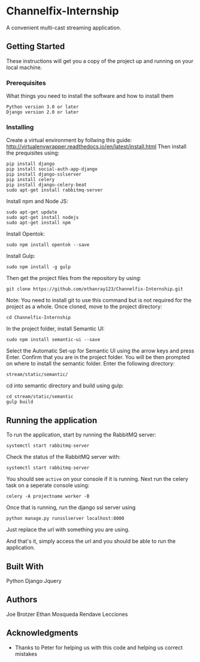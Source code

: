 # Channelfix-Internship

A convenient multi-cast streaming application.

## Getting Started

These instructions will get you a copy of the project up and running on your local machine.

### Prerequisites

What things you need to install the software and how to install them

```
Python version 3.0 or later
Django version 2.0 or later
```

### Installing

Create a virtual environment by follwing this guide: http://virtualenvwrapper.readthedocs.io/en/latest/install.html
Then install the prequisites using:

```
pip install django
pip install social-auth-app-django
pip install django-sslserver
pip install celery
pip install django-celery-beat
sudo apt-get install rabbitmq-server
```

Install npm and Node JS:

```
sudo apt-get update
sudo apt-get install nodejs
sudo apt-get install npm
```

Install Opentok:

```
sudo npm install opentok --save
```

Install Gulp:

```
sudo npm install -g gulp
```

Then get the project files from the repository by using:

```
git clone https://github.com/ethanray123/Channelfix-Internship.git
```

Note: You need to install git to use this command but is not required for the project as a whole.
Once cloned, move to the project directory:

```
cd Channelfix-Internship
```

In the project folder, install Semantic UI:

```
sudo npm install semantic-ui --save
```

Select the Automatic Set-up for Semantic UI using the arrow keys and press Enter.
Confirm that you are in the project folder.
You will be then prompted on where to install the semantic folder. Enter the following directory:

```
stream/static/semantic/
```

cd into semantic directory and build using gulp:

```
cd stream/static/semantic
gulp build
```

## Running the application

To run the application, start by running the RabbitMQ server:
```
systemctl start rabbitmq-server
```

Check the status of the RabbitMQ server with:
```
systemctl start rabbitmq-server
```

You should see `active` on your console if it is running.
Next run the celery task on a seperate console using:
```
celery -A projectname worker -B
```

Once that is running, run the django ssl server using 
```
python manage.py runsslserver localhost:8000
```
Just replace the url with something you are using.

And that's it, simply access the url and you should be able to run the application.

## Built With

Python
Django
Jquery

## Authors

Joe Brotzer
Ethan Mosqueda
Rendave Lecciones

## Acknowledgments

* Thanks to Peter for helping us with this code and helping us correct mistakes
